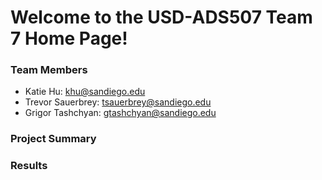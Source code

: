 # Welcome to the USD-ADS507 Team 7 Home Page!

### Team Members
- Katie Hu: khu@sandiego.edu 
- Trevor Sauerbrey: tsauerbrey@sandiego.edu
- Grigor Tashchyan: gtashchyan@sandiego.edu

### Project Summary


### Results
